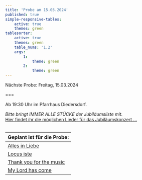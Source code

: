 ```yaml
---
title: 'Probe am 15.03.2024'
published: true
simple-responsive-tables:
    active: true
    themes: green
tablesorter:
    active: true
    themes: green
    table_nums: '1,2'
    args:
        1:
            theme: green
        2:
            theme: green
---
```


Nächste Probe: Freitag, 15.03.2024

===

Ab 19:30 Uhr im Pfarrhaus Diedersdorf.
<br/>

<i>Bitte bringt IMMER ALLE STÜCKE der Jubiläumsliste mit.</i>
<br/>
[<i class="fa fa-hand-o-right"></i> Hier findet ihr die möglichen Lieder für das Jubiläumskonzert ...](/choerchen-intern/choerchennoten/tag:Jubiläumskonzert%202025/query:Jubiläumskonzert%202025)
<br/>
<br/>

| Geplant ist für die Probe: |  
| :------------ |  
| [<i class="fa fa-hand-o-right"></i> Alles in Liebe](/choerchen-intern/choerchennoten/alles_in_liebe) | 
| [<i class="fa fa-hand-o-right"></i> Locus iste](/choerchen-intern/choerchennoten/locus_iste) | 
| [<i class="fa fa-hand-o-right"></i> Thank you for the music](/choerchen-intern/choerchennoten/thank_you_for_the_music) |
| [<i class="fa fa-hand-o-right"></i> My Lord has come](/choerchen-intern/choerchennoten/my-lord-has-come) | 

&nbsp;</br>



